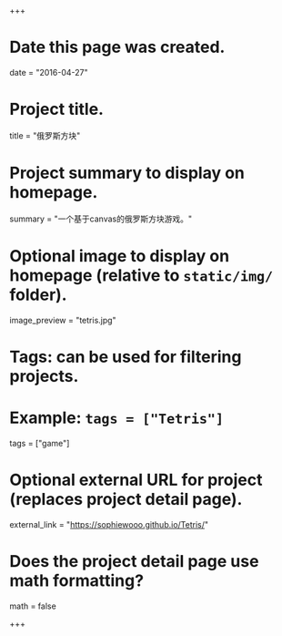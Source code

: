 +++
# Date this page was created.
date = "2016-04-27"

# Project title.
title = "俄罗斯方块"

# Project summary to display on homepage.
summary = "一个基于canvas的俄罗斯方块游戏。"

# Optional image to display on homepage (relative to `static/img/` folder).
image_preview = "tetris.jpg"

# Tags: can be used for filtering projects.
# Example: `tags = ["Tetris"]`
tags = ["game"]

# Optional external URL for project (replaces project detail page).
external_link = "https://sophiewooo.github.io/Tetris/"

# Does the project detail page use math formatting?
math = false

+++
